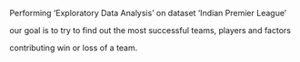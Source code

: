 Performing ‘Exploratory Data Analysis’ on dataset ‘Indian Premier League’ 

our goal is to  try to find out the most successful teams, players and factors 

contributing win or loss of a team.
